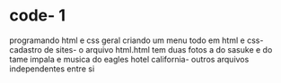 # code-  1
programando
html e css geral
criando um menu todo em html e css-
cadastro de sites-
o arquivo html.html tem duas fotos a do sasuke e do tame impala e musica do eagles hotel california-
outros arquivos independentes entre si
